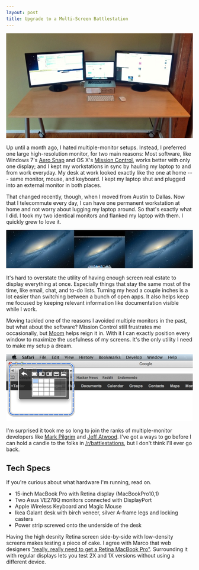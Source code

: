 ```yaml
---
layout: post
title: Upgrade to a Multi-Screen Battlestation
---
```


![My workstation][1]

Up until a month ago, I hated multiple-monitor setups. Instead, I
preferred one large high-resolution monitor, for two main reasons:
Most software, like Windows 7's [Aero Snap][2] and OS X's [Mission
Control][3], works better with only one display; and I kept my
workstations in sync by hauling my laptop to and from work everyday.
My desk at work looked exactly like the one at home --- same monitor,
mouse, and keyboard. I kept my laptop shut and plugged into an
external monitor in both places.

That changed recently, though, when I moved from Austin to Dallas.
Now that I telecommute every day, I can have one permanent workstation
at home and not worry about lugging my laptop around. So that's
exactly what I did. I took my two identical monitors and flanked
my laptop with them. I quickly grew to love it.

![My desktop][4]

It's hard to overstate the utility of having enough screen real
estate to display everything at once. Especially things that stay
the same most of the time, like email, chat, and to-do lists. Turning
my head a couple inches is a lot easier than switching between a
bunch of open apps. It also helps keep me focused by keeping relevant
information like documentation visible while I work.

Moving tackled one of the reasons I avoided multiple monitors in
the past, but what about the software? Mission Control still
frustrates me occasionally, but [Moom][5] helps reign it in. With
it I can exactly position every window to maximize the usefulness
of my screens. It's the only utility I need to make my setup a
dream.

![Moom in action][6]

I'm surprised it took me so long to join the ranks of multiple-monitor
developers like [Mark Pilgrim][7] and [Jeff Atwood][8]. I've got a
ways to go before I can hold a candle to the folks in
[/r/battlestations][9], but I don't think I'll ever go back.

## Tech Specs

If you're curious about what hardware I'm running, read on.

-   15-inch MacBook Pro with Retina display (MacBookPro10,1)
-   Two Asus VE278Q monitors connected with DisplayPort
-   Apple Wireless Keyboard and Magic Mouse
-   Ikea Galant desk with birch veneer, silver A-frame legs and
    locking casters
-   Power strip screwed onto the underside of the desk

Having the high desnity Retina screen side-by-side with low-density
screens makes testing a piece of cake. I agree with Marco that web
designers ["really, really need to get a Retina MacBook Pro"][10].
Surrounding it with regular displays lets you test 2X and 1X versions
without using a different device.

[1]: /static/images/2012-08-21-my-workstation.jpg
[2]: http://windows.microsoft.com/en-us/windows7/products/features/snap
[3]: http://support.apple.com/kb/HT4689
[4]: /static/images/2012-08-21-my-desktop.jpg
[5]: http://manytricks.com/moom/
[6]: /static/images/2012-08-21-moom.png
[7]: http://mark.pilgrim.usesthis.com
[8]: http://www.codinghorror.com/blog/2010/04/three-monitors-for-every-user.html
[9]: http://www.reddit.com/r/battlestations/top/?sort=top&t=all
[10]: http://www.marco.org/2012/07/05/web-designers-need-retina
